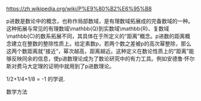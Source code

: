 
https://zh.wikipedia.org/wiki/P%E9%80%B2%E6%95%B8

p进数是数论中的概念，也称作局部数域，是有理数域拓展成的完备数域的一种。这种拓展与常见的有理数域\mathbb{Q}到实数域\mathbb{R}、复数域\mathbb{C}的数系拓展不同，其具体在于所定义的“距离”概念。p进数的距离概念建立在整数的整除性质上。给定素数p，若两个数之差被p的高次幂整除，那么这两个数距离就“接近”，幂次越高，距离越近。这种定义在数论性质上的“距离”能够反映同余的信息，使p进数理论成为了数论研究中的有力工具。例如安德鲁·怀尔斯对费马大定理的证明中就用到了p进数理论。

1/2+1/4+1/8 = -1 的学说.

数学方法